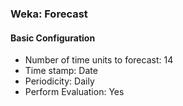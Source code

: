 ### Weka: Forecast

#### Basic Configuration
- Number of time units to forecast: 14
- Time stamp: Date
- Periodicity: Daily
- Perform Evaluation: Yes